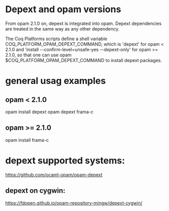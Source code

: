 # Depext and opam versions

From opam 2.1.0 on, depext is integrated into opam.
Depext dependencies are treated in the same way as any other dependency.

The Coq Platforms scripts define a shell variable COQ_PLATFORM_OPAM_DEPEXT_COMMAND,
which is 'depext' for opam < 2.1.0 and 'install --confirm-level=unsafe-yes --depext-only'
for opam >= 2.1.0, so that one can use opam $COQ_PLATFORM_OPAM_DEPEXT_COMMAND to
install depext packages.

# general usag examples

## opam < 2.1.0

opam install depext
opam depext frama-c

## opam >= 2.1.0

opam install frama-c

# depext supported systems:

https://github.com/ocaml-opam/opam-depext

## depext on cygwin:

https://fdopen.github.io/opam-repository-mingw/depext-cygwin/

